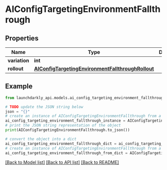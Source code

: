# AIConfigTargetingEnvironmentFallthrough


## Properties

Name | Type | Description | Notes
------------ | ------------- | ------------- | -------------
**variation** | **int** |  | [optional] 
**rollout** | [**AIConfigTargetingEnvironmentFallthroughRollout**](AIConfigTargetingEnvironmentFallthroughRollout.md) |  | [optional] 

## Example

```python
from launchdarkly_api.models.ai_config_targeting_environment_fallthrough import AIConfigTargetingEnvironmentFallthrough

# TODO update the JSON string below
json = "{}"
# create an instance of AIConfigTargetingEnvironmentFallthrough from a JSON string
ai_config_targeting_environment_fallthrough_instance = AIConfigTargetingEnvironmentFallthrough.from_json(json)
# print the JSON string representation of the object
print(AIConfigTargetingEnvironmentFallthrough.to_json())

# convert the object into a dict
ai_config_targeting_environment_fallthrough_dict = ai_config_targeting_environment_fallthrough_instance.to_dict()
# create an instance of AIConfigTargetingEnvironmentFallthrough from a dict
ai_config_targeting_environment_fallthrough_from_dict = AIConfigTargetingEnvironmentFallthrough.from_dict(ai_config_targeting_environment_fallthrough_dict)
```
[[Back to Model list]](../README.md#documentation-for-models) [[Back to API list]](../README.md#documentation-for-api-endpoints) [[Back to README]](../README.md)


